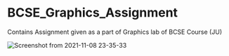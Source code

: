 # BCSE_Graphics_Assignment
Contains Assignment given as a part of Graphics lab of BCSE Course (JU)

![Screenshot from 2021-11-08 23-35-33](https://user-images.githubusercontent.com/56204372/140794685-447448e5-c8f7-41b7-bbbf-74e5ada7397e.png)
